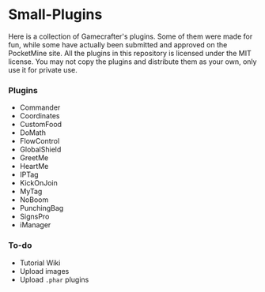 # Small-Plugins
Here is a collection of Gamecrafter's plugins. Some of them were made for fun, while some have actually been submitted and
approved on the PocketMine site. All the plugins in this repository is licensed under the MIT license. You may not copy the
plugins and distribute them as your own, only use it for private use.

### Plugins
* Commander
* Coordinates
* CustomFood
* DoMath
* FlowControl
* GlobalShield
* GreetMe
* HeartMe
* IPTag
* KickOnJoin
* MyTag
* NoBoom
* PunchingBag
* SignsPro
* iManager

### To-do
* Tutorial Wiki
* Upload images
* Upload `.phar` plugins
